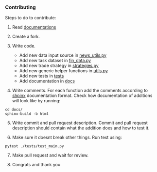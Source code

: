 
### Contributing

Steps to do to contribute:
1. Read [documentations](atradebot.readthedocs.io)
2. Create a fork.
3. Write code.
   - Add new data input source in [news_utils.py](https://github.com/Andrechang/Atradebot/blob/main/src/atradebot/news_utils.py)
   - Add new task dataset in [fin_data.py](https://github.com/Andrechang/Atradebot/blob/main/src/atradebot/fin_data.py)
   - Add new trade strategy in [strategies.py](https://github.com/Andrechang/Atradebot/blob/main/src/atradebot/strategies.py)
   - Add new generic helper functions in [utils.py](https://github.com/Andrechang/Atradebot/blob/main/src/atradebot/utils.py)
   - Add new tests in [tests](https://github.com/Andrechang/Atradebot/tree/main/tests)
   - Add documentation in [docs](https://github.com/Andrechang/Atradebot/tree/main/docs)
        
4. Write comments.
For each function add the comments according to [shpinx](https://www.sphinx-doc.org/en/master/) documentation format.
Check how documentation of additions will look like by running:
```
cd docs/
sphinx-build -b html
```

5. Write commit and pull request description.
Commit and pull request description should contain what the addition does and how to test it.

6. Make sure it doesnt break other things.
Run test using:
```
pytest ./tests/test_main.py
```

7. Make pull request and wait for review.

8. Congrats and thank you
